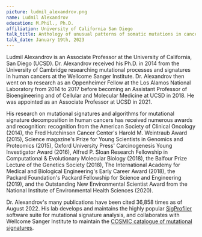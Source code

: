 ```yaml
---
picture: ludmil_alexandrov.png
name: Ludmil Alexandrov
education: M.Phil., Ph.D.
affiliation: University of California San Diego
talk_title: Anthology of unusual patterns of somatic mutations in cancer genomes
talk_date: January 19th, 2023
---
```


Ludmil Alexandrov is an Associate Professor at the University of California, San Diego (UCSD). Dr. Alexandrov received his Ph.D. in 2014 from the University of Cambridge researching mutational processes and signatures in human cancers at the Wellcome Sanger Institute. Dr. Alexandrov then went on to research as an Oppenheimer Fellow at the Los Alamos National Laboratory from 2014 to 2017 before becoming an Assistant Professor of Bioengineering and of Cellular and Molecular Medicine at UCSD in 2018. He was appointed as an Associate Professor at UCSD in 2021.

His research on mutational signatures and algorithms for mutational signature decomposition in human cancers has received numerous awards and recognition: recognition from the American Society of Clinical Oncology (2014), the Fred Hutchinson Cancer Center's Harold M. Weintraub Award (2015), Science magazine's Prize for Young Scientists in Genomics and Proteomics (2015), Oxford University Press' Carcinogenesis Young Investigator Award (2016), Alfred P. Sloan Research Fellowship in Computational & Evolutionary Molecular Biology (2018), the Balfour Prize Lecture of the Genetics Society (2018), The International Academy for Medical and Biological Engineering's Early Career Award (2018), the Packard Foundation's Packard Fellowship for Science and Engineering (2019), and the Outstanding New Environmental Scientist Award from the National Institute of Environmental Health Sciences (2020).

Dr. Alexandrov's many publications have been cited 36,858 times as of August 2022. His lab develops and maintains the highly popular [SigProfiler](https://cancer.sanger.ac.uk/signatures/tools/) software suite for mutational signature analysis, and collaborates with Wellcome Sanger Institute to maintain the [COSMIC catalogue of mutational signatures](https://cancer.sanger.ac.uk/signatures/).
